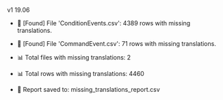 v1 19.06

- 🔴 [Found] File 'ConditionEvents.csv': 4389 rows with missing translations.
- 🔴 [Found] File 'CommandEvent.csv': 71 rows with missing translations.

- 📊 Total files with missing translations: 2
- 📊 Total rows with missing translations: 4460
- 📄 Report saved to: missing_translations_report.csv
